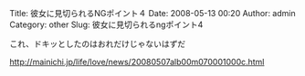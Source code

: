 Title: 彼女に見切られるNGポイント４
Date: 2008-05-13 00:20
Author: admin
Category: other
Slug: 彼女に見切られるngポイント4

これ、ドキッとしたのはおれだけじゃないはずだ

<http://mainichi.jp/life/love/news/20080507alb00m070001000c.html>
